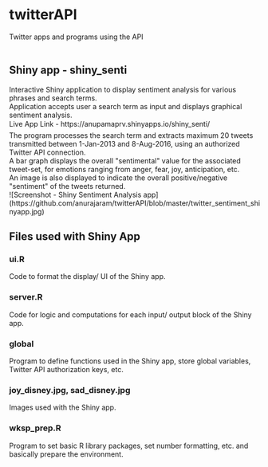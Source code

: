# twitterAPI
Twitter apps and programs using the API
<br>
<br>

<h2>Shiny app - shiny_senti </h2>
Interactive Shiny application to display sentiment analysis for various phrases and search terms.<br>
Application accepts user a search term as input and displays graphical sentiment analysis.<br>
Live App Link - https://anupamaprv.shinyapps.io/shiny_senti/
<br>
The program processes the search term and extracts maximum 20 tweets transmitted between 1-Jan-2013 and 8-Aug-2016, using an authorized Twitter API connection.<br>
A bar graph displays the overall "sentimental" value for the associated tweet-set, for emotions ranging from anger, fear, 
joy, anticipation, etc.<br>
An image is also displayed to indicate the overall positive/negative "sentiment" of the tweets returned. <br>
![Screenshot - Shiny Sentiment Analysis app](https://github.com/anurajaram/twitterAPI/blob/master/twitter_sentiment_shinyapp.jpg)

<h2> Files used with Shiny App</h2>
<h3>ui.R</h3>
Code to format the display/ UI of the Shiny app.
<br>

<h3>server.R</h3>
Code for logic and computations for each input/ output block of the Shiny app.
<br>

<h3>global</h3>
Program to define functions used in the Shiny app, store global variables, Twitter API authorization keys, etc. 
<br>

<h3>joy_disney.jpg, sad_disney.jpg</h3>
Images used with the Shiny app.
<br>

<h3>wksp_prep.R</h3>
Program to set basic R library packages, set number formatting, etc. and basically prepare the environment.



